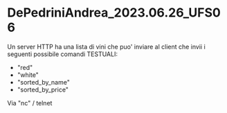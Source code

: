 # DePedriniAndrea_2023.06.26_UFS06
Un server HTTP ha una lista di vini che puo' inviare
al client che invii i seguenti possibile comandi TESTUALI:

- "red"
- "white"
- "sorted_by_name"
- "sorted_by_price"

Via "nc" / telnet
